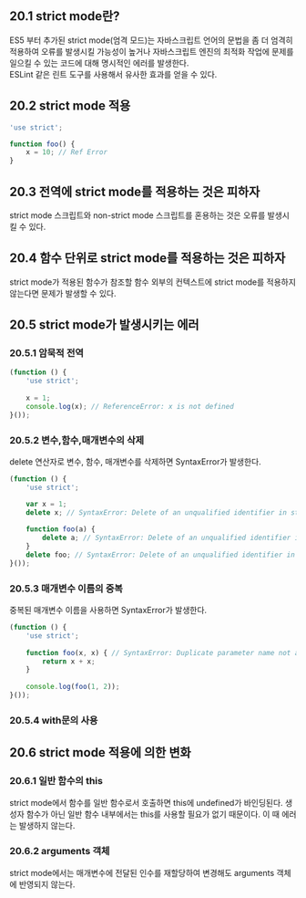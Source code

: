 ## 20.1 strict mode란?
ES5 부터 추가된 strict mode(엄격 모드)는 자바스크립트 언어의 문법을 좀 더 엄격히 적용하여 오류를 발생시킬 가능성이 높거나 자바스크립트 엔진의
최적화 작업에 문제를 일으킬 수 있는 코드에 대해 명시적인 에러를 발생한다.   
ESLint 같은 린트 도구를 사용해서 유사한 효과를 얻을 수 있다.

## 20.2 strict mode 적용
```javascript
'use strict';

function foo() {
    x = 10; // Ref Error
}
```

## 20.3 전역에 strict mode를 적용하는 것은 피하자
strict mode 스크립트와 non-strict mode 스크립트를 혼용하는 것은 오류를 발생시킬 수 있다.

## 20.4 함수 단위로 strict mode를 적용하는 것은 피하자
strict mode가 적용된 함수가 참조할 함수 외부의 컨텍스트에 strict mode를 적용하지 않는다면 문제가 발생할 수 있다.

## 20.5 strict mode가 발생시키는 에러
### 20.5.1 암묵적 전역
```javascript
(function () {
    'use strict';
    
    x = 1;
    console.log(x); // ReferenceError: x is not defined
}());
```

### 20.5.2 변수,함수,매개변수의 삭제
delete 연산자로 변수, 함수, 매개변수를 삭제하면 SyntaxError가 발생한다.
```javascript
(function () {
    'use strict';

    var x = 1;
    delete x; // SyntaxError: Delete of an unqualified identifier in strict mode.
    
    function foo(a) {
        delete a; // SyntaxError: Delete of an unqualified identifier in strict mode.
    }
    delete foo; // SyntaxError: Delete of an unqualified identifier in strict mode.
}());
```

### 20.5.3 매개변수 이름의 중복
중복된 매개변수 이름을 사용하면 SyntaxError가 발생한다.
```javascript
(function () {
    'use strict';
    
    function foo(x, x) { // SyntaxError: Duplicate parameter name not allowed in this context
        return x + x;
    }
    
    console.log(foo(1, 2));
}());
```

### 20.5.4 with문의 사용


## 20.6 strict mode 적용에 의한 변화
### 20.6.1 일반 함수의 this
strict mode에서 함수를 일반 함수로서 호출하면 this에 undefined가 바인딩된다. 생성자 함수가 아닌 일반 함수 내부에서는 this를 사용할
필요가 없기 때문이다. 이 때 에러는 발생하지 않는다.
### 20.6.2 arguments 객체
strict mode에서는 매개변수에 전달된 인수를 재할당하여 변경해도 arguments 객체에 반영되지 않는다.

